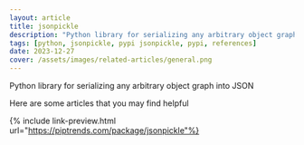 ```yaml
---
layout: article
title: jsonpickle
description: "Python library for serializing any arbitrary object graph into JSON"
tags: [python, jsonpickle, pypi jsonpickle, pypi, references]
date: 2023-12-27
cover: /assets/images/related-articles/general.png
---
```


Python library for serializing any arbitrary object graph into JSON

Here are some articles that you may find helpful

{% include link-preview.html url="https://piptrends.com/package/jsonpickle"%}